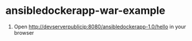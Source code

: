 # ansibledockerapp-war-example

1. Open [http://devserverpublicip:8080/ansibledockerapp-1.0/hello](http://devserverpublicip:8080/ansibledockerapp-1.0/hello) in your browser
